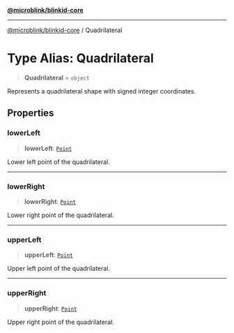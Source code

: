 [**@microblink/blinkid-core**](../README.md)

***

[@microblink/blinkid-core](../README.md) / Quadrilateral

# Type Alias: Quadrilateral

> **Quadrilateral** = `object`

Represents a quadrilateral shape with signed integer coordinates.

## Properties

### lowerLeft

> **lowerLeft**: [`Point`](Point.md)

Lower left point of the quadrilateral.

***

### lowerRight

> **lowerRight**: [`Point`](Point.md)

Lower right point of the quadrilateral.

***

### upperLeft

> **upperLeft**: [`Point`](Point.md)

Upper left point of the quadrilateral.

***

### upperRight

> **upperRight**: [`Point`](Point.md)

Upper right point of the quadrilateral.
